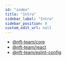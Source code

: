 ```yaml
---
id: "index"
title: "Intro"
sidebar_label: "Intro"
sidebar_position: 0
custom_edit_url: null
---
```


- [@nft-team/core](core/index.md)
- [@nft-team/react](react/index.md)
- [@nft-team/eslint-config](eslint-config/index.md)
